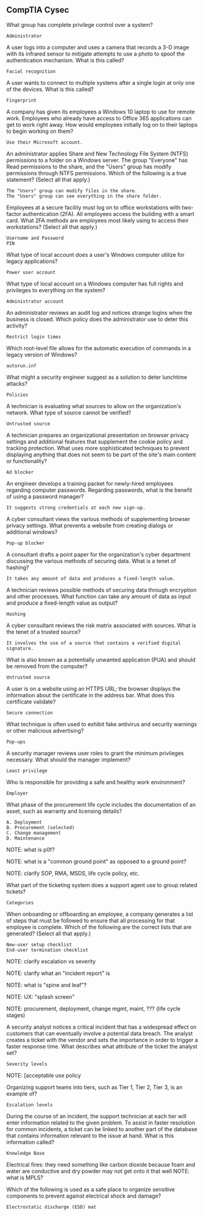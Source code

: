 
## CompTIA Cysec

What group has complete privilege control over a system?

```
Administrator
```

A user logs into a computer and uses a camera that records a 3-D image with its infrared sensor to mitigate attempts to use a photo to spoof the authentication mechanism. What is this called?

```
Facial recognition
```

A user wants to connect to multiple systems after a single login at only one of the devices. What is this called?

```
Fingerprint
```

A company has given its employees a Windows 10 laptop to use for remote work. Employees who already have access to Office 365 applications can get to work right away. How would employees initially log on to their laptops to begin working on them?

```
Use their Microsoft account.
```

An administrator applies Share and New Technology File System (NTFS) permissions to a folder on a Windows server. The group "Everyone" has Read permissions to the share, and the "Users" group has modify permissions through NTFS permissions. Which of the following is a true statement? (Select all that apply.)

```
The "Users" group can modify files in the share.
The "Users" group can see everything in the share folder.
```

Employees at a secure facility must log on to office workstations with two-factor authentication (2FA). All employees access the building with a smart card. What 2FA methods are employees most likely using to access their workstations? (Select all that apply.)

```
Username and Password
PIN
```

What type of local account does a user's Windows computer utilize for legacy applications?

```
Power user account
```

What type of local account on a Windows computer has full rights and privileges to everything on the system?

```
Administrator account
```

An administrator reviews an audit log and notices strange logins when the business is closed. Which policy does the administrator use to deter this activity?

```
Restrict login times
```

Which root-level file allows for the automatic execution of commands in a legacy version of Windows?

```
autorun.inf
```

What might a security engineer suggest as a solution to deter lunchtime attacks?

```
Policies
```

A technician is evaluating what sources to allow on the organization's network. What type of source cannot be verified?

```
Untrusted source
```

A technician prepares an organizational presentation on browser privacy settings and additional features that supplement the cookie policy and tracking protection. What uses more sophisticated techniques to prevent displaying anything that does not seem to be part of the site's main content or functionality?

```
Ad blocker
```

An engineer develops a training packet for newly-hired employees regarding computer passwords. Regarding passwords, what is the benefit of using a password manager?

```
It suggests strong credentials at each new sign-up.
```

A cyber consultant views the various methods of supplementing browser privacy settings. What prevents a website from creating dialogs or additional windows?

```
Pop-up blocker
```

A consultant drafts a point paper for the organization's cyber department discussing the various methods of securing data. What is a tenet of hashing?

```
It takes any amount of data and produces a fixed-length value.
```

A technician reviews possible methods of securing data through encryption and other processes. What function can take any amount of data as input and produce a fixed-length value as output?

```
Hashing
```

A cyber consultant reviews the risk matrix associated with sources. What is the tenet of a trusted source?

```
It involves the use of a source that contains a verified digital signature.
```

What is also known as a potentially unwanted application (PUA) and should be removed from the computer?

```
Untrusted source
```

A user is on a website using an HTTPS URL; the browser displays the information about the certificate in the address bar. What does this certificate validate?

```
Secure connection
```

What technique is often used to exhibit fake antivirus and security warnings or other malicious advertising?

```
Pop-ups
```

A security manager reviews user roles to grant the minimum privileges necessary. What should the manager implement?

```
Least privilege
```

Who is responsible for providing a safe and healthy work environment?

```
Employer
```

What phase of the procurement life cycle includes the documentation of an asset, such as warranty and licensing details?

```
A. Deployment
B. Procurement (selected)
C. Change management
D. Maintenance
```

NOTE: what is p0f?

NOTE: what is a "common ground point" as opposed to a ground point?

NOTE: clarify SOP, RMA, MSDS, life cycle policy, etc.

What part of the ticketing system does a support agent use to group related tickets?

```
Categories
```

When onboarding or offboarding an employee, a company generates a list of steps that must be followed to ensure that all processing for that employee is complete. Which of the following are the correct lists that are generated? (Select all that apply.)

```
New-user setup checklist
End-user termination checklist
```

NOTE: clarify escalation vs severity

NOTE: clarify what an "incident report" is

NOTE: what is "spine and leaf"?

NOTE: UX: "splash screen"

NOTE: procurement, deployment, change mgmt, maint, ??? (life cycle stages)

A security analyst notices a critical incident that has a widespread effect on customers that can eventually involve a potential data breach. The analyst creates a ticket with the vendor and sets the importance in order to trigger a faster response time. What describes what attribute of the ticket the analyst set?

```
Severity levels
```

NOTE: [acceptable use policy

Organizing support teams into tiers, such as Tier 1, Tier 2, Tier 3, is an example of?

```
Escalation levels
```

During the course of an incident, the support technician at each tier will enter information related to the given problem. To assist in faster resolution for common incidents, a ticket can be linked to another part of the database that contains information relevant to the issue at hand. What is this information called?

```
Knowledge Base
```

Electrical fires: they need something like carbon dioxide because foam and water are conductive and dry powder may not get onto it that well
NOTE: what is MPLS?

Which of the following is used as a safe place to organize sensitive components to prevent against electrical shock and damage?

```
Electrostatic discharge (ESD) mat
```
